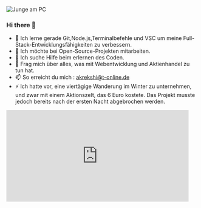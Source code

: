 ![Junge am PC](https://media.giphy.com/media/M9gbBd9nbDrOTu1Mqx/giphy.gif)

### Hi there 👋



- 🌱 Ich lerne gerade Git,Node.js,Terminalbefehle und VSC um meine Full-Stack-Entwicklungsfähigkeiten zu verbessern.
- 👯 Ich möchte bei Open-Source-Projekten mitarbeiten.
- 🤔 Ich suche Hilfe beim erlernen des Coden.
- 💬 Frag mich über alles, was mit Webentwicklung und Aktienhandel zu tun hat.
- 📫 So erreicht du mich : akrekshi@t-online.de
- ⚡ Ich hatte vor, eine viertägige Wanderung im Winter zu unternehmen, und zwar mit einem Aktionszelt, das 6 Euro kostete. Das Projekt musste jedoch bereits nach der ersten Nacht abgebrochen werden.

<div style="width:480px"><iframe allow="fullscreen" frameBorder="0" height="242" src="https://giphy.com/embed/Mz5eBVbT09HDMl0LGB/video" width="480"></iframe></div>
